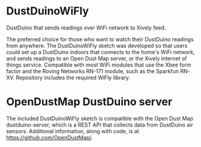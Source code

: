 # DustDuinoWiFly
DustDuino that sends readings over WiFi network to Xively feed.

The preferred choice for those who want to watch their DustDuino readings from anywhere. The DustDuinoWiFly sketch was developed so that users could set up a DustDuino indoors that connects to the home's WiFi network, and sends readings to an Open Dust Map server, or the Xively internet of things service. Compatible with most WiFi modules that use the Xbee form factor and the Roving Networks RN-171 module, such as the Sparkfun RN-XV. Repository includes the required WiFly library.

# OpenDustMap DustDuino server

The included DustDuinoWiFly sketch is compatible with the Open Dust Map dustduino-server, which is a REST API that collects data from DustDuino air sensors. Additional information, along with code, is at https://github.com/OpenDustMap/.
